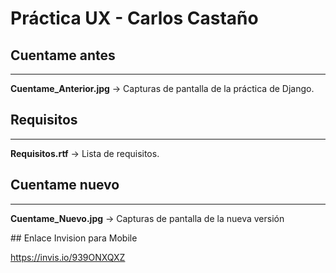 # **Práctica UX** - Carlos Castaño

## Cuentame antes
   ______________

  **Cuentame_Anterior.jpg** -> Capturas de pantalla de la práctica de Django.
  
## Requisitos
   __________

  **Requisitos.rtf** -> Lista de requisitos.
  
## Cuentame nuevo
   ______________
   
  **Cuentame_Nuevo.jpg** -> Capturas de pantalla de la nueva versión
  
  
## Enlace  Invision para Mobile
  
  https://invis.io/939ONXQXZ
  
  

